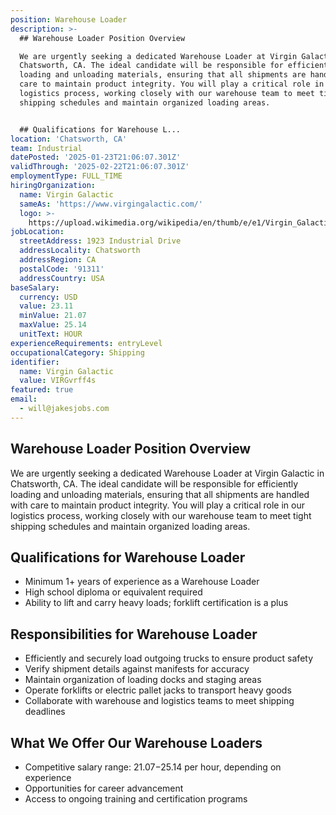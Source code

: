 ```yaml
---
position: Warehouse Loader
description: >-
  ## Warehouse Loader Position Overview

  We are urgently seeking a dedicated Warehouse Loader at Virgin Galactic in
  Chatsworth, CA. The ideal candidate will be responsible for efficiently
  loading and unloading materials, ensuring that all shipments are handled with
  care to maintain product integrity. You will play a critical role in our
  logistics process, working closely with our warehouse team to meet tight
  shipping schedules and maintain organized loading areas.


  ## Qualifications for Warehouse L...
location: 'Chatsworth, CA'
team: Industrial
datePosted: '2025-01-23T21:06:07.301Z'
validThrough: '2025-02-22T21:06:07.301Z'
employmentType: FULL_TIME
hiringOrganization:
  name: Virgin Galactic
  sameAs: 'https://www.virgingalactic.com/'
  logo: >-
    https://upload.wikimedia.org/wikipedia/en/thumb/e/e1/Virgin_Galactic_logo_%282022%29.svg/1200px-Virgin_Galactic_logo_%282022%29.svg.png
jobLocation:
  streetAddress: 1923 Industrial Drive
  addressLocality: Chatsworth
  addressRegion: CA
  postalCode: '91311'
  addressCountry: USA
baseSalary:
  currency: USD
  value: 23.11
  minValue: 21.07
  maxValue: 25.14
  unitText: HOUR
experienceRequirements: entryLevel
occupationalCategory: Shipping
identifier:
  name: Virgin Galactic
  value: VIRGvrff4s
featured: true
email:
  - will@jakesjobs.com
---
```




## Warehouse Loader Position Overview
We are urgently seeking a dedicated Warehouse Loader at Virgin Galactic in Chatsworth, CA. The ideal candidate will be responsible for efficiently loading and unloading materials, ensuring that all shipments are handled with care to maintain product integrity. You will play a critical role in our logistics process, working closely with our warehouse team to meet tight shipping schedules and maintain organized loading areas.

## Qualifications for Warehouse Loader
- Minimum 1+ years of experience as a Warehouse Loader
- High school diploma or equivalent required
- Ability to lift and carry heavy loads; forklift certification is a plus

## Responsibilities for Warehouse Loader
- Efficiently and securely load outgoing trucks to ensure product safety
- Verify shipment details against manifests for accuracy
- Maintain organization of loading docks and staging areas
- Operate forklifts or electric pallet jacks to transport heavy goods
- Collaborate with warehouse and logistics teams to meet shipping deadlines

## What We Offer Our Warehouse Loaders
- Competitive salary range: $21.07-$25.14 per hour, depending on experience
- Opportunities for career advancement
- Access to ongoing training and certification programs
